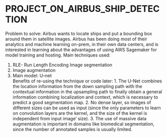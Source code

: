 # PROJECT_ON_AIRBUS_SHIP_DETECTION
Problem to solve:
Airbus wants to locate ships and put a bounding box around them in satellite images. 
Airbus has been doing most of their analytics and machine learning on-prem, in their own data centers, and is interested in learning about the advantages of using AWS Sagemaker for model training and hosting. 
Main techniques used:
  1. RLE- Run Length Encoding Image segmentation
  2. Image augmentation 
  3. Main model: U–net  
  Benefits of re-using the technique or code later:
    1. The U-Net combines the location information from the down sampling path with the contextual information in the upsampling path to finally obtain a general          information combining localization and context, which is necessary to predict a good segmentation map. 
    2. No dense layer, so images of different sizes can be used as input (since the only parameters to learn on convolution layers are the kernel, and the size of          the kernel is independent from input image’ size). 
    3. The use of massive data augmentation is important in domains like biomedical segmentation, since the number of annotated samples is usually limited.
